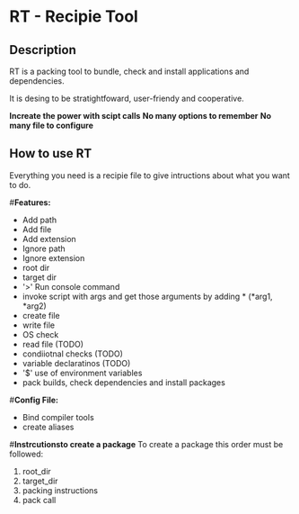 # RT - Recipie Tool

## Description

RT is a packing tool to bundle, check and install applications and dependencies.

It is desing to be stratightfoward, user-friendy and cooperative.

**Increate the power with scipt calls**
**No many options to remember**
**No many file to configure**

## How to use RT
Everything you need is a recipie file to give intructions about what you want to do.

#**Features:**
* Add path
* Add file
* Add extension
* Ignore path
* Ignore extension
* root dir 
* target dir
* '>' Run console command
* invoke script with args and get those arguments by adding * (*arg1, *arg2)
* create file 
* write file
* OS check
* read file (TODO)
* condiiotnal checks (TODO)
* variable declaratinos (TODO)
* '$' use of environment variables
* pack builds, check dependencies and install packages

#**Config File:**
* Bind compiler tools
* create aliases

#**Instrcutionsto create a package**
To create a package this order must be followed:
1. root_dir
2. target_dir
3. packing instructions
4. pack call
